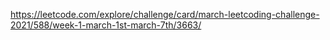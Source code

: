 https://leetcode.com/explore/challenge/card/march-leetcoding-challenge-2021/588/week-1-march-1st-march-7th/3663/
